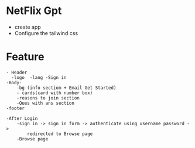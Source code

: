 # NetFlix Gpt
  - create app 
  - Configure the tailwind css 

# Feature 
    - Header 
      -logo  -lang -Sign in
    -Body-
        -bg (info sectiom + Email Get Started)
        - cards(card with number box)
        -reasons to join section 
        -Ques with ans section 
    -footer

    -After Login 
        -sign in -> sign in form -> authenticate using username password -> 
            redirected to Browse page
        -Browse page 
            